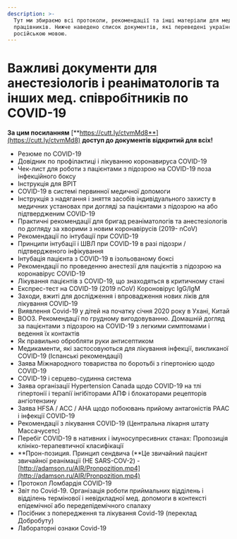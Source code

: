 ```yaml
---
description: >-
  Тут ми збираємо всі протоколи, рекомендації та інші матеріали для мед.
  працівників. Нижче наведено список документів, які переведені українською та
  російською мовою.
---
```


# Важливі документи для анестезіологів і реаніматологів та інших мед. співробітників по COVID-19

**За цим посиланням** [**https://cutt.ly/ctvmMd8**](https://cutt.ly/ctvmMd8) **доступ до документів відкритий для всіх!**     

* Резюме по COVID-19
* Довідник по профілактиці і лікуванню коронавируса COVID-19 
* Чек-лист для роботи з пацієнтами з підозрою на COVID-19 поза інфекційного боксу
* Інструкція для ВРІТ 
* COVID-19 в системі первинної медичної допомоги
* Інструкція з надягання і зняття засобів індивідуального захисту в медичних установах при догляді за пацієнтами з підозрою на або підтвердженим COVID-19 
* Практичні рекомендації для бригад реаніматологів та анестезіологів по догляду за хворими з новим коронавірусів \(2019- nCoV\)
* Рекомендації по інтубації при COVID-19
* Принципи інтубації і ШВЛ при COVID-19 в разі підозри / підтвердженого інфікування
* Інтубація пацієнта з COVID-19 в ізольованому боксі
* Рекомендації по проведенню анестезії для пацієнтів з підозрою на коронавірус COVID-19
* Лікування пацієнтів з COVID-19, що знаходяться в критичному стані
* Експрес-тест на COVID-19 \(2019 nCoV\) Короновірус IgG/IgM
* Заходи, вжиті для дослідження і впровадження нових ліків для лікування COVID-19
* Виявлення Covid-19 у дітей на початку січня 2020 року в Ухані, Китай
* ВООЗ. Рекомендації по грудному вигодовуванню. Домашній догляд за пацієнтами з підозрою на COVID-19 з легкими симптомами і ведення їх контактів
* Як правильно обробляти руки антисептиком
* Медикаменти, які застосовуються для лікування інфекції, викликаної COVID-19 \(Іспанські рекомендації\)
* Заява Міжнародного товариства по боротьбі з гіпертонією щодо COVID-19
* COVID-19 і серцево-судинна система
* Заява організації Hypertension Canada щодо COVID-19 на тлі гіпертонії і терапії інгібіторами АПФ і блокаторами рецепторів ангіотензину
* Заява HFSA / ACC / AHA щодо побоювань прийому антагоністів РААС і інфекції COVID-19
* Рекомендації з лікування COVID-19 \(Центральна лікарня штату Массачусетс\)
* Перебіг COVID-19 в нативних і імуносупресивних станах: Пропозиція клініко-терапевтичної класифікації
*  **Прон-позиция. Принцип сендвича \(**Це звичайний пацієнт звичайної реанімації \(НЕ SARS-COV-2\) - [http://adamson.ru/AIR/Pronpozition.mp4](http://adamson.ru/AIR/Pronpozition.mp4)
* Протокол Ломбардія COVID-19
* Звіт по Covid-19. Організація роботи приймальних відділень і відділень термінової і невідкладної мед. допомоги в контексті епідемічної або передепідемічного спалаху
* Посібник з попередження та лікування Covid-19 \(переклад Добробуту\)
* Лабораторні ознаки Covid-19





